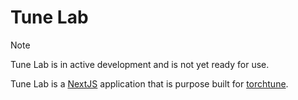 # Tune Lab

> [!NOTE]
> Tune Lab is in active development and is not yet ready for use.

Tune Lab is a [NextJS](https://nextjs.org) application that is purpose built for [torchtune](https://github.com/pytorch/torchtune).
